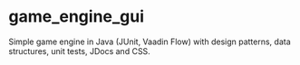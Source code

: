 # game_engine_gui
Simple game engine in Java (JUnit, Vaadin Flow) with design patterns, data structures, unit tests, JDocs and CSS.
